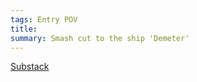 ```yaml
---
tags: Entry POV
title: 
summary: Smash cut to the ship 'Demeter'
---
```

[Substack](https://draculadaily.substack.com/p/dracula-july-22-830)
